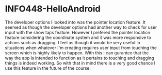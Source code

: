 # INFO448-HelloAndroid
The developer options I looked into was the pointer location feature.
It seemed as though the developer options had another way to check for user input with the show taps feature.
However I prefered the pointer location feature considering the coordinate system and it was more responsive to actions such as dragging.
I feel as though it would be very useful in situations when whatever I'm creating requires user input from touching the screen which is highly likely to happen.
With this I can gurantee that the way the app is intended to function as it pertains to touching and dragging things is indeed working.
So with that in mind there is a very good chance I use this feature in the future of the course. 
